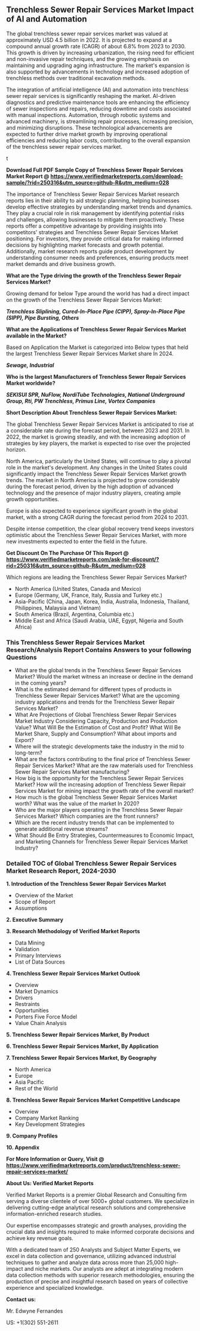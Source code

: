 <h2>Trenchless Sewer Repair Services Market Impact of AI and Automation</h2><p>The global trenchless sewer repair services market was valued at approximately USD 4.5 billion in 2022. It is projected to expand at a compound annual growth rate (CAGR) of about 6.8% from 2023 to 2030. This growth is driven by increasing urbanization, the rising need for efficient and non-invasive repair techniques, and the growing emphasis on maintaining and upgrading aging infrastructure. The market's expansion is also supported by advancements in technology and increased adoption of trenchless methods over traditional excavation methods.</p><p>The integration of artificial intelligence (AI) and automation into trenchless sewer repair services is significantly reshaping the market. AI-driven diagnostics and predictive maintenance tools are enhancing the efficiency of sewer inspections and repairs, reducing downtime and costs associated with manual inspections. Automation, through robotic systems and advanced machinery, is streamlining repair processes, increasing precision, and minimizing disruptions. These technological advancements are expected to further drive market growth by improving operational efficiencies and reducing labor costs, contributing to the overall expansion of the trenchless sewer repair services market.</p>t</p><p id="" class=""><strong>Download Full PDF Sample Copy of Trenchless Sewer Repair Services Market Report @ <a href="https://www.verifiedmarketreports.com/download-sample/?rid=250316&utm_source=github-R&utm_medium=028" target="_blank">https://www.verifiedmarketreports.com/download-sample/?rid=250316&utm_source=github-R&utm_medium=028</a></strong></p><p>The importance of&nbsp;Trenchless Sewer Repair Services Market research reports lies in their ability to aid strategic planning, helping businesses develop effective strategies by understanding market trends and dynamics. They play a crucial role in risk management by identifying potential risks and challenges, allowing businesses to mitigate them proactively. These reports offer a competitive advantage by providing insights into competitors' strategies and Trenchless Sewer Repair Services Market positioning. For investors, they provide critical data for making informed decisions by highlighting market forecasts and growth potential. Additionally, market research reports guide product development by understanding consumer needs and preferences, ensuring products meet market demands and drive business growth.</p><p><strong>What are the&nbsp;Type driving the growth of the Trenchless Sewer Repair Services Market?</strong></p><p id="" class="">Growing demand for below Type around the world has had a direct impact on the growth of the Trenchless Sewer Repair Services Market:</p><em><strong>Trenchless Sliplining, Cured-In-Place Pipe (CIPP), Spray-In-Place Pipe (SIPP), Pipe Bursting, Others</strong></em></p><strong>What are the&nbsp;Applications&nbsp;of Trenchless Sewer Repair Services Market available in the Market?</strong></p><p id="" class="">Based on Application the Market is categorized into Below types that held the largest Trenchless Sewer Repair Services Market share In 2024.</p><em><strong>Sewage, Industrial</strong></em></p><strong>Who is the largest Manufacturers of Trenchless Sewer Repair Services Market worldwide?</strong></p><p><em><strong>SEKISUI SPR, NuFlow, NordiTube Technologies, National Underground Group, Rti, PW Trenchless, Primus Line, Vortex Companies</strong></em></p><p id="" class=""><strong>Short Description About Trenchless Sewer Repair Services Market:</strong></p><p>The global Trenchless Sewer Repair Services Market is anticipated to rise at a considerable rate during the forecast period, between 2023 and 2031. In 2022, the market is growing steadily, and with the increasing adoption of strategies by key players, the market is expected to rise over the projected horizon.</p><p>North America, particularly the United States, will continue to play a pivotal role in the market's development. Any changes in the United States could significantly impact the Trenchless Sewer Repair Services Market growth trends. The market in North America is projected to grow considerably during the forecast period, driven by the high adoption of advanced technology and the presence of major industry players, creating ample growth opportunities.</p><p>Europe is also expected to experience significant growth in the global market, with a strong CAGR during the forecast period from 2024 to 2031.</p><p>Despite intense competition, the clear global recovery trend keeps investors optimistic about the Trenchless Sewer Repair Services Market, with more new investments expected to enter the field in the future.</p><p id="" class=""><strong>Get Discount On The Purchase Of This Report @ <a href="https://www.verifiedmarketreports.com/ask-for-discount/?rid=250316&utm_source=github-R&utm_medium=028" target="_blank">https://www.verifiedmarketreports.com/ask-for-discount/?rid=250316&utm_source=github-R&utm_medium=028</a></strong></p>Which regions are leading the Trenchless Sewer Repair Services Market?</p><ul><li>North America (United States, Canada and Mexico)</li><li>Europe (Germany, UK, France, Italy, Russia and Turkey etc.)</li><li>Asia-Pacific (China, Japan, Korea, India, Australia, Indonesia, Thailand, Philippines, Malaysia and Vietnam)</li><li>South America (Brazil, Argentina, Columbia etc.)</li><li>Middle East and Africa (Saudi Arabia, UAE, Egypt, Nigeria and South Africa)</li></ul><h3 id="" class="">This Trenchless Sewer Repair Services Market Research/Analysis Report Contains Answers to your following Questions</h3><ul><li>What are the global trends in the Trenchless Sewer Repair Services Market? Would the market witness an increase or decline in the demand in the coming years?</li><li>What is the estimated demand for different types of products in Trenchless Sewer Repair Services Market? What are the upcoming industry applications and trends for the Trenchless Sewer Repair Services Market?</li><li>What Are Projections of Global Trenchless Sewer Repair Services Market Industry Considering Capacity, Production and Production Value? What Will Be the Estimation of Cost and Profit? What Will Be Market Share, Supply and Consumption? What about imports and Export?</li><li>Where will the strategic developments take the industry in the mid to long-term?</li><li>What are the factors contributing to the final price of Trenchless Sewer Repair Services Market? What are the raw materials used for Trenchless Sewer Repair Services Market manufacturing?</li><li>How big is the opportunity for the Trenchless Sewer Repair Services Market? How will the increasing adoption of Trenchless Sewer Repair Services Market for mining impact the growth rate of the overall market?</li><li>How much is the global Trenchless Sewer Repair Services Market worth? What was the value of the market In 2020?</li><li>Who are the major players operating in the Trenchless Sewer Repair Services Market? Which companies are the front runners?</li><li>Which are the recent industry trends that can be implemented to generate additional revenue streams?</li><li>What Should Be Entry Strategies, Countermeasures to Economic Impact, and Marketing Channels for Trenchless Sewer Repair Services Market Industry?</li></ul><h3 id="" class="">Detailed TOC of Global Trenchless Sewer Repair Services Market Research Report, 2024-2030</h3><p id="" class=""><strong>1. Introduction of the Trenchless Sewer Repair Services Market</strong></p><ul><li>Overview of the Market</li><li>Scope of Report</li><li>Assumptions</li></ul><p id="" class=""><strong>2. Executive Summary</strong></p><p id="" class=""><strong>3. Research Methodology of Verified Market Reports</strong></p><ul><li>Data Mining</li><li>Validation</li><li>Primary Interviews</li><li>List of Data Sources</li></ul><p id="" class=""><strong>4. Trenchless Sewer Repair Services Market Outlook</strong></p><ul><li>Overview</li><li>Market Dynamics</li><li>Drivers</li><li>Restraints</li><li>Opportunities</li><li>Porters Five Force Model</li><li>Value Chain Analysis</li></ul><p id="" class=""><strong>5. Trenchless Sewer Repair Services Market, By Product</strong></p><p id="" class=""><strong>6. Trenchless Sewer Repair Services Market, By Application</strong></p><p id="" class=""><strong>7. Trenchless Sewer Repair Services Market, By Geography</strong></p><ul><li>North America</li><li>Europe</li><li>Asia Pacific</li><li>Rest of the World</li></ul><p id="" class=""><strong>8. Trenchless Sewer Repair Services Market Competitive Landscape</strong></p><ul><li>Overview</li><li>Company Market Ranking</li><li>Key Development Strategies</li></ul><p id="" class=""><strong>9. Company Profiles</strong></p><p id="" class=""><strong>10. Appendix</strong></p><p id="" class=""><strong>For More Information or Query, Visit @ <a href="https://www.verifiedmarketreports.com/product/trenchless-sewer-repair-services-market/" target="_blank">https://www.verifiedmarketreports.com/product/trenchless-sewer-repair-services-market/</a></strong></p><p id="" class=""><strong>About Us: Verified Market Reports</strong></p><p id="" class="">Verified Market Reports is a premier Global Research and Consulting firm serving a diverse clientele of over 5000+ global customers. We specialize in delivering cutting-edge analytical research solutions and comprehensive information-enriched research studies.</p><p id="" class="">Our expertise encompasses strategic and growth analyses, providing the crucial data and insights required to make informed corporate decisions and achieve key revenue goals.</p><p id="" class="">With a dedicated team of 250 Analysts and Subject Matter Experts, we excel in data collection and governance, utilizing advanced industrial techniques to gather and analyze data across more than 25,000 high-impact and niche markets. Our analysts are adept at integrating modern data collection methods with superior research methodologies, ensuring the production of precise and insightful research based on years of collective experience and specialized knowledge.</p><p id="" class=""><strong>Contact us:</strong></p><p id="" class="">Mr. Edwyne Fernandes</p><p id="" class="">US: +1(302) 551-2611</p>